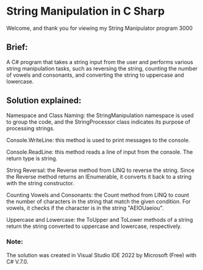 # String Manipulation in C Sharp

Welcome, and thank you for viewing my String Manipulator program 3000 

## Brief: 

A C# program that takes a string input from the user and performs various string manipulation tasks, such as reversing the string, counting the number of vowels and consonants, and converting the string to uppercase and lowercase. 

## Solution explained:

Namespace and Class Naming: the StringManipulation namespace is used to group the code, and the StringProcessor class indicates its purpose of processing strings.

Console.WriteLine: this method is used to print messages to the console.

Console.ReadLine: this method reads a line of input from the console. The return type is string.

String Reversal: the Reverse method from LINQ to reverse the string. Since the Reverse method returns an IEnumerable<char>, it converts it back to a string with the string constructor.

Counting Vowels and Consonants: the Count method from LINQ to count the number of characters in the string that match the given condition. For vowels, it checks if the character is in the string "AEIOUaeiou".

Uppercase and Lowercase: the ToUpper and ToLower methods of a string return the string converted to uppercase and lowercase, respectively.

### Note: 
The solution was created in Visual Studio IDE 2022 by Microsoft (Free) with C# V.7.0.



